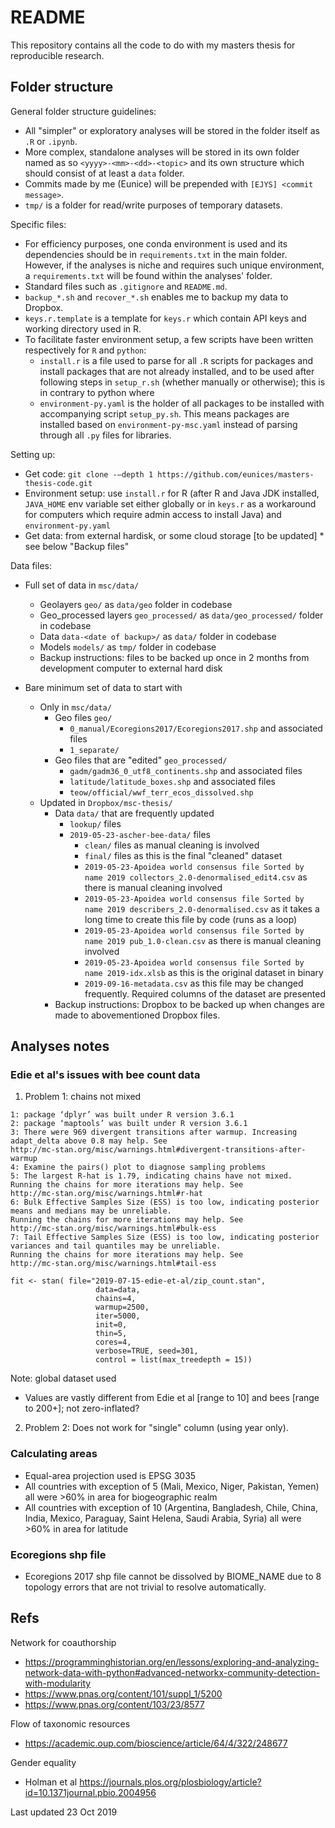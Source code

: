 # README

This repository contains all the code to do with my masters thesis for reproducible research.

## Folder structure

General folder structure guidelines:

- All "simpler" or exploratory analyses will be stored in the folder itself as `.R` or `.ipynb`.
- More complex, standalone analyses will be stored in its own folder named as so `<yyyy>-<mm>-<dd>-<topic>` and its own structure which should consist of at least a `data` folder.
- Commits made by me (Eunice) will be prepended with `[EJYS] <commit message>`.
- `tmp/` is a folder for read/write purposes of temporary datasets.

Specific files:

- For efficiency purposes, one conda environment is used and its dependencies should be in `requirements.txt` in the main folder. However, if the analyses is niche and requires such unique environment, a `requirements.txt` will be found within the analyses' folder.
- Standard files such as `.gitignore` and `README.md`.
- `backup_*.sh` and `recover_*.sh` enables me to backup my data to Dropbox.
- `keys.r.template` is a template for `keys.r` which contain API keys and working directory used in R.
- To facilitate faster environment setup, a few scripts have been written respectively for `R` and `python`:
    - `install.r` is a file used to parse for all `.R` scripts for packages and install packages that are not already installed, and to be used after following steps in `setup_r.sh` (whether manually or otherwise); this is in contrary to python where
    - `environment-py.yaml` is the holder of all packages to be installed with accompanying script `setup_py.sh`. This means packages are installed based on `environment-py-msc.yaml` instead of parsing through all `.py` files for libraries.

Setting up:

- Get code: ```git clone -–depth 1 https://github.com/eunices/masters-thesis-code.git ```
- Environment setup: use `install.r` for R (after R and Java JDK installed, `JAVA_HOME` env variable set either globally or in `keys.r` as a workaround for computers which require admin access to install Java) and `environment-py.yaml`
- Get data: from external hardisk, or some cloud storage [to be updated] * see below "Backup files"

Data files:

- Full set of data in `msc/data/`
  - Geolayers `geo/` as `data/geo` folder in codebase
  - Geo_processed layers `geo_processed/` as `data/geo_processed/` folder in codebase
  - Data `data-<date of backup>/` as `data/` folder in codebase
  - Models `models/` as `tmp/` folder in codebase
  - Backup instructions: files to be backed up once in 2 months from development computer to external hard disk

- Bare minimum set of data to start with
  - Only in `msc/data/`
    - Geo files `geo/`
      - `0_manual/Ecoregions2017/Ecoregions2017.shp` and associated files
      - `1_separate/`
    - Geo files that are "edited" `geo_processed/`
      - `gadm/gadm36_0_utf8_continents.shp` and associated files
      - `latitude/latitude_boxes.shp` and associated files
      - `teow/official/wwf_terr_ecos_dissolved.shp`
  - Updated in `Dropbox/msc-thesis/`
    - Data `data/` that are frequently updated
      - `lookup/` files
      - `2019-05-23-ascher-bee-data/` files
        - `clean/` files as manual cleaning is involved
        - `final/` files as this is the final "cleaned" dataset
        - `2019-05-23-Apoidea world consensus file Sorted by name 2019 collectors_2.0-denormalised_edit4.csv` as there is manual cleaning involved
        - `2019-05-23-Apoidea world consensus file Sorted by name 2019 describers_2.0-denormalised.csv` as it takes a long time to create this file by code (runs as a loop)
        - `2019-05-23-Apoidea world consensus file Sorted by name 2019 pub_1.0-clean.csv` as there is manual cleaning involved
        - `2019-05-23-Apoidea world consensus file Sorted by name 2019-idx.xlsb` as this is the original dataset in binary
        - `2019-09-16-metadata.csv` as this file may be changed frequently. Required columns of the dataset are presented
    - Backup instructions: Dropbox to be backed up when changes are made to abovementioned Dropbox files.
  

## Analyses notes

### Edie et al's issues with bee count data

1. Problem 1: chains not mixed

```Warning messages:
1: package ‘dplyr’ was built under R version 3.6.1 
2: package ‘maptools’ was built under R version 3.6.1 
3: There were 969 divergent transitions after warmup. Increasing adapt_delta above 0.8 may help. See
http://mc-stan.org/misc/warnings.html#divergent-transitions-after-warmup 
4: Examine the pairs() plot to diagnose sampling problems
5: The largest R-hat is 1.79, indicating chains have not mixed.
Running the chains for more iterations may help. See
http://mc-stan.org/misc/warnings.html#r-hat 
6: Bulk Effective Samples Size (ESS) is too low, indicating posterior means and medians may be unreliable.
Running the chains for more iterations may help. See
http://mc-stan.org/misc/warnings.html#bulk-ess 
7: Tail Effective Samples Size (ESS) is too low, indicating posterior variances and tail quantiles may be unreliable.
Running the chains for more iterations may help. See
http://mc-stan.org/misc/warnings.html#tail-ess

fit <- stan( file="2019-07-15-edie-et-al/zip_count.stan",
                   data=data,
                   chains=4,
                   warmup=2500,
                   iter=5000,
                   init=0,
                   thin=5,
                   cores=4,
                   verbose=TRUE, seed=301,
                   control = list(max_treedepth = 15))
```

Note: global dataset used

- Values are vastly different from Edie et al [range to 10] and bees [range to 200+]; not zero-inflated?

2. Problem 2: Does not work for "single" column (using year only).

### Calculating areas

- Equal-area projection used is EPSG 3035
- All countries with exception of 5 (Mali, Mexico, Niger, Pakistan, Yemen) all were >60% in area for biogeographic realm
- All countries with exception of 10 (Argentina, Bangladesh, Chile, China, India, Mexico, Paraguay, Saint Helena, Saudi Arabia, Syria) all were >60% in area for latitude

### Ecoregions shp file

- Ecoregions 2017 shp file cannot be dissolved by BIOME_NAME due to 8 topology errors that are not trivial to resolve automatically.

## Refs
Network for coauthorship
- https://programminghistorian.org/en/lessons/exploring-and-analyzing-network-data-with-python#advanced-networkx-community-detection-with-modularity
- https://www.pnas.org/content/101/suppl_1/5200
- https://www.pnas.org/content/103/23/8577 

Flow of taxonomic resources
- https://academic.oup.com/bioscience/article/64/4/322/248677

Gender equality 
- Holman et al 
https://journals.plos.org/plosbiology/article?id=10.1371journal.pbio.2004956




Last updated 23 Oct 2019
